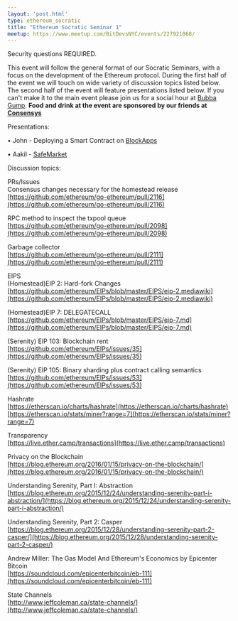 ```yaml
---
layout: 'post.html'
type: ethereum_socratic
title: "Ethereum Socratic Seminar 1"
meetup: https://www.meetup.com/BitDevsNYC/events/227921068/
---
```


Security questions REQUIRED.

This event will follow the general format of our Socratic Seminars, with a focus on the development of the Ethereum protocol. During the first half of the event we will touch on wide variety of discussion topics listed below. The second half of the event will feature presentations listed below. If you can't make it to the main event please join us for a social hour at [Bubba Gump](http://www.bubbagump.com/locations/new-york-city/). **Food and drink at the event are sponsored by our friends at [Consensys](https://consensys.net/)**

Presentations:

• John - Deploying a Smart Contract on [BlockApps](http://www.blockapps.net/)

• Aakil - [SafeMarket](https://safemarket.github.io/)

Discussion topics:

PRs/Issues  
Consensus changes necessary for the homestead release  
[](https://github.com/ethereum/go-ethereum/pull/2116)[https://github.com/ethereum/go-ethereum/pull/2116](https://github.com/ethereum/go-ethereum/pull/2116)

RPC method to inspect the txpool queue  
[](https://github.com/ethereum/go-ethereum/pull/2098)[https://github.com/ethereum/go-ethereum/pull/2098](https://github.com/ethereum/go-ethereum/pull/2098)

Garbage collector  
[](https://github.com/ethereum/go-ethereum/pull/2111)[https://github.com/ethereum/go-ethereum/pull/2111](https://github.com/ethereum/go-ethereum/pull/2111)

EIPS  
(Homestead)EIP 2: Hard-fork Changes  
[](https://github.com/ethereum/EIPs/blob/master/EIPS/eip-2.mediawiki)[https://github.com/ethereum/EIPs/blob/master/EIPS/eip-2.mediawiki](https://github.com/ethereum/EIPs/blob/master/EIPS/eip-2.mediawiki)

(Homestead)EIP 7: DELEGATECALL  
[](https://github.com/ethereum/EIPs/blob/master/EIPS/eip-7.md)[https://github.com/ethereum/EIPs/blob/master/EIPS/eip-7.md](https://github.com/ethereum/EIPs/blob/master/EIPS/eip-7.md)

(Serenity) EIP 103: Blockchain rent  
[](https://github.com/ethereum/EIPs/issues/35)[https://github.com/ethereum/EIPs/issues/35](https://github.com/ethereum/EIPs/issues/35)

(Serenity) EIP 105: Binary sharding plus contract calling semantics  
[](https://github.com/ethereum/EIPs/issues/53)[https://github.com/ethereum/EIPs/issues/53](https://github.com/ethereum/EIPs/issues/53)

Hashrate  
[](https://etherscan.io/charts/hashrate)[https://etherscan.io/charts/hashrate](https://etherscan.io/charts/hashrate)  
[](https://etherscan.io/stats/miner?range=7)[https://etherscan.io/stats/miner?range=7](https://etherscan.io/stats/miner?range=7)

Transparency  
[](https://live.ether.camp/transactions)[https://live.ether.camp/transactions](https://live.ether.camp/transactions)

Privacy on the Blockchain  
[](https://blog.ethereum.org/2016/01/15/privacy-on-the-blockchain/)[https://blog.ethereum.org/2016/01/15/privacy-on-the-blockchain/](https://blog.ethereum.org/2016/01/15/privacy-on-the-blockchain/)

Understanding Serenity, Part I: Abstraction  
[](https://blog.ethereum.org/2015/12/24/understanding-serenity-part-i-abstraction/)[https://blog.ethereum.org/2015/12/24/understanding-serenity-part-i-abstraction/](https://blog.ethereum.org/2015/12/24/understanding-serenity-part-i-abstraction/)

Understanding Serenity, Part 2: Casper  
[](https://blog.ethereum.org/2015/12/28/understanding-serenity-part-2-casper/)[https://blog.ethereum.org/2015/12/28/understanding-serenity-part-2-casper/](https://blog.ethereum.org/2015/12/28/understanding-serenity-part-2-casper/)

Andrew Miller: The Gas Model And Ethereum's Economics by Epicenter Bitcoin  
[](https://soundcloud.com/epicenterbitcoin/eb-111)[https://soundcloud.com/epicenterbitcoin/eb-111](https://soundcloud.com/epicenterbitcoin/eb-111)

State Channels  
[](http://www.jeffcoleman.ca/state-channels/)[http://www.jeffcoleman.ca/state-channels/](http://www.jeffcoleman.ca/state-channels/)
